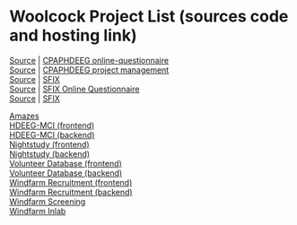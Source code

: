 # Woolcock Project List (sources code and hosting link)

[Source](https://github.com/woolcock-imr/cpaphdeeg-2-online-questionnaire) | [CPAPHDEEG online-questionnaire](https://woolcock-imr.github.io/cpaphdeeg-2-online-questionnaire/index.html?database=development)  
[Source](https://github.com/woolcock-imr/cpaphdeeg-2) | [CPAPHDEEG project management](https://woolcock-imr.github.io/cpaphdeeg-2/index.html?database=development)  
[Source](https://github.com/woolcock-imr/sfix-registration) | [SFIX](https://woolcock-imr.github.io/sfix-registration/index.html?database=development)  
[Source](https://github.com/woolcock-imr/sfix-online-questionnaire) | [SFIX Online Questionnaire](https://woolcock-imr.github.io/sfix-online-questionnaire/index.html?database=development)  
[Source](https://github.com/woolcock-imr/sfix) | [SFIX](https://woolcock-imr.github.io/sfix/index.html?database=development)  

<a href=https://github.com/woolcock-imr/amazes>Amazes</a>  
<a href=https://github.com/woolcock-imr/hdeeg-mci-2-online-questionnaire>HDEEG-MCI (frontend)</a>  
<a href=https://github.com/woolcock-imr/hdeeg-mci-2>HDEEG-MCI (backend)</a>  
<a href=https://github.com/woolcock-imr/nightstudy-online-questionnaire>Nightstudy (frontend)</a>  
<a href=https://github.com/woolcock-imr/nightstudy>Nightstudy (backend)</a>  
<a href=https://github.com/woolcock-imr/volunteer-database-2>Volunteer Database (frontend)</a>  
<a href=https://github.com/woolcock-imr/volunteer-database-management-2>Volunteer Database (backend)</a>  
<a href=https://www.windfarmstudy.com>Windfarm Recruitment (frontend)</a>  
<a href=https://github.com/woolcock-imr/windfarm-recruitment-management>Windfarm Recruitment (backend)</a>  
<a href=https://github.com/woolcock-imr/windfarm-screening-questionnaire>Windfarm Screening</a>  
<a href=https://github.com/woolcock-imr/windfarm-inlab>Windfarm Inlab</a>  
